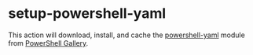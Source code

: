 # setup-powershell-yaml

This action will download, install, and cache the [powershell-yaml](https://github.com/cloudbase/powershell-yaml) module from [PowerShell Gallery](https://github.com/cloudbase/powershell-yaml).

